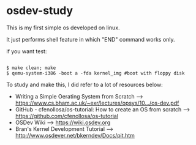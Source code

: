 # osdev-study

This is my first simple os developed on linux.

It just performs shell feature in which "END" command works only.

if you want test:
<pre><code>
$ make clean; make
$ qemu-system-i386 -boot a -fda kernel_img #boot with floppy disk
</code></pre>

To study and make this, I did refer to a lot of resources below:

- Writing a Simple Oerating System from Scratch
    --> https://www.cs.bham.ac.uk/~exr/lectures/opsys/10.../os-dev.pdf
- GitHub - cfenollosa/os-tutorial: How to create an OS from scratch
    --> https://github.com/cfenollosa/os-tutorial
- OSDev Wiki
    --> https://wiki.osdev.org
- Bran's Kernel Development Tutorial
    --> http://www.osdever.net/bkerndev/Docs/pit.htm

